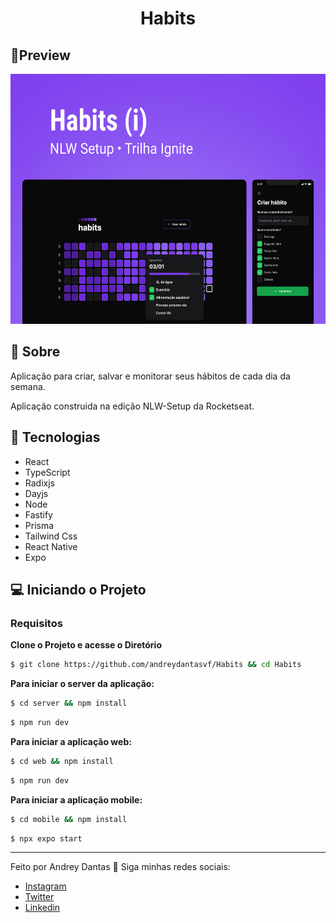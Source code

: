 <h1 align="center">Habits</h1>

## 🔖Preview

<p align="center">
	  <img alt="Layout" src=".github/preview.png" widht="700px" height="400px">
	</p>
 
  
## 📜 Sobre
<p>
Aplicação para criar, salvar e monitorar seus hábitos de cada dia da semana.
</p>
<p>
	Aplicação construida na edição NLW-Setup da Rocketseat.
</p>

## 🚀 Tecnologias

- React
- TypeScript
- Radixjs
- Dayjs
- Node
- Fastify
- Prisma
- Tailwind Css
- React Native
- Expo

## 💻 Iniciando o Projeto

### Requisitos

**Clone o Projeto e acesse o Diretório**

```bash
$ git clone https://github.com/andreydantasvf/Habits && cd Habits
```

**Para iniciar o server da aplicação:**

```bash
$ cd server && npm install
```

```bash
$ npm run dev
```

**Para iniciar a aplicação web:**

```bash
$ cd web && npm install
```

```bash
$ npm run dev
```

**Para iniciar a aplicação mobile:**

```bash
$ cd mobile && npm install
```

```bash
$ npx expo start
```

---

Feito por Andrey Dantas 👋 Siga minhas redes sociais:

- [Instagram](https://www.instagram.com/andreydantasvf/)
- [Twitter](https://twitter.com/andreydantasvf)
- [Linkedin](https://www.linkedin.com/in/andreydantasvf/)